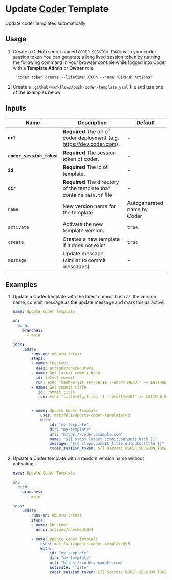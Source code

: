 # Update [Coder](https://github.com/coder/coder) Template

Update coder templates automatically

## Usage

1. Create a GitHub secret named `CODER_SESSION_TOKEN` with your coder session token
   You can generate a long lived session token by running the following command in your browser console while logged into Coder with a **Template Admin** or **Owner** role.

    ```shell
      coder token create --lifetime 8760h --name "GitHub Actions"
    ```

2. Create a `.github/workflows/push-coder-template.yaml` file and use one of the examples below.

## Inputs

| Name                      | Description                                                              | Default                     |
| ------------------------- | ------------------------------------------------------------------------ | --------------------------- |
| **`url`**                 | **Required** The url of coder deployment (e.g. <https://dev.coder.com>). | -                           |
| **`coder_session_token`** | **Required** The session token of coder.                                 | -                           |
| **`id`**                  | **Required** The id of template.                                         | -                           |
| **`dir`**                 | **Required** The directory of the template that contains `main.tf` file  | -                           |
| `name`                    | New version name for the template.                                       | Autogenerated name by Coder |
| `activate`                | Activate the new template version.                                       | `true`                      |
| `create`                  | Creates a new template if it does not exist                              | `true`                      |
| `message`                 | Update message (similar to commit messages)                              | -                           |

## Examples

1. Update a Coder template with the latest commit hash as the version name, commit message as the update message and mark this as active.

   ```yaml
   name: Update Coder Template

   on:
     push:
       branches:
         - main

   jobs:
       update:
           runs-on: ubuntu-latest
           steps:
           - name: Checkout
             uses: actions/checkout@v3
           - name: Get latest commit hash
             id: latest_commit
             run: echo "hash=$(git rev-parse --short HEAD)" >> $GITHUB_OUTPUT
           - name: Get commit title
              id: commit_title
              run: echo "title=$(git log -1 --pretty=%B)" >> $GITHUB_OUTPUT


           - name: Update Coder Template
               uses: matifali/update-coder-template@v3
               with:
                   id: "my-template"
                   dir: "my-template"
                   url: "https://coder.example.com"
                   name: "${{ steps.latest_commit.outputs.hash }}"
                   message: "${{ steps.commit_title.outputs.title }}"
                   coder_session_token: ${{ secrets.CODER_SESSION_TOKEN }}
   ```

2. Update a Coder template with a random version name without activating.

   ```yaml
   name: Update Coder Template

   on:
     push:
       branches:
         - main

   jobs:
       update:
           runs-on: ubuntu-latest
           steps:
           - name: Checkout
             uses: actions/checkout@v3

           - name: Update Coder Template
               uses: matifali/update-coder-template@v3
               with:
                   id: "my-template"
                   dir: "my-template"
                   url: "https://coder.example.com"
                   activate: "false"
                   coder_session_token: ${{ secrets.CODER_SESSION_TOKEN }}
   ```

